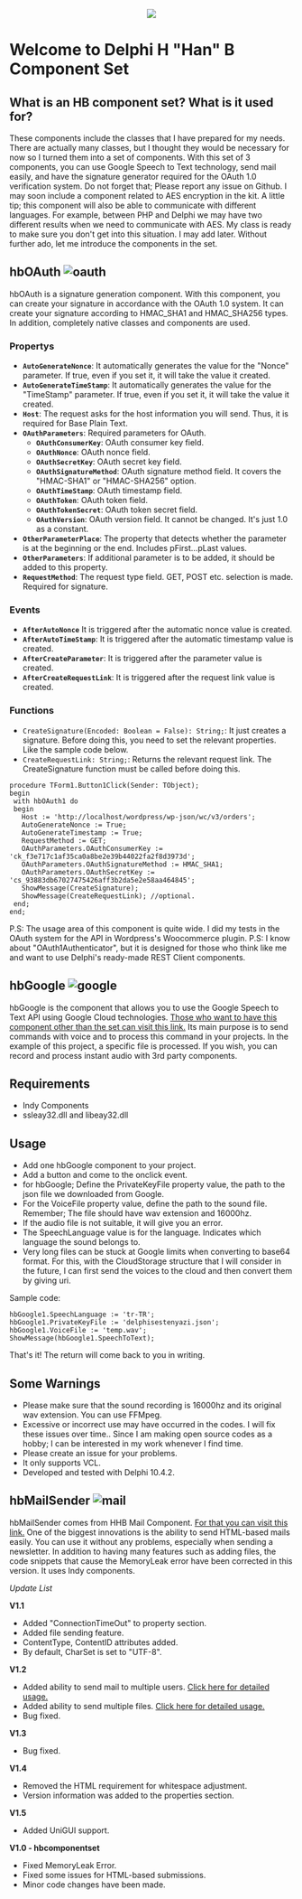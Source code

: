 <p align="center">
  <img src="https://user-images.githubusercontent.com/17130294/125825274-6a873d92-1806-4bee-88f9-5096aafc48c3.png">
</p>


# Welcome to Delphi H "Han" B Component Set
## What is an HB component set? What is it used for?
These components include the classes that I have prepared for my needs. There are actually many classes, but I thought they would be necessary for now so I turned them into a set of components. With this set of 3 components, you can use Google Speech to Text technology, send mail easily, and have the signature generator required for the OAuth 1.0 verification system. Do not forget that; Please report any issue on Github. I may soon include a component related to AES encryption in the kit. A little tip; this component will also be able to communicate with different languages. For example, between PHP and Delphi we may have two different results when we need to communicate with AES. My class is ready to make sure you don't get into this situation. I may add later. Without further ado, let me introduce the components in the set.

## hbOAuth ![oauth](https://user-images.githubusercontent.com/17130294/125825227-c7137288-9036-4423-b24c-33390e269896.png)

hbOAuth is a signature generation component. With this component, you can create your signature in accordance with the OAuth 1.0 system. It can create your signature according to HMAC_SHA1 and HMAC_SHA256 types. In addition, completely native classes and components are used. 

### Propertys
 -  **`AutoGenerateNonce`**: It automatically generates the value for the "Nonce" parameter. If true, even if you set it, it will take the value it created.
 -  **`AutoGenerateTimeStamp`**: It automatically generates the value for the "TimeStamp" parameter. If true, even if you set it, it will take the value it created.
 -  **`Host`**: The request asks for the host information you will send. Thus, it is required for Base Plain Text.
 -  **`OAuthParameters`**: Required parameters for OAuth.
    -  **`OAuthConsumerKey`**: OAuth consumer key field.
    -  **`OAuthNonce`**: OAuth nonce field.
    -  **`OAuthSecretKey`**: OAuth secret key field.
    -  **`OAuthSignatureMethod`**: OAuth signature method field. It covers the "HMAC-SHA1" or "HMAC-SHA256" option.
    -  **`OAuthTimeStamp`**: OAuth timestamp field.
    -  **`OAuthToken`**: OAuth token field.
    -  **`OAuthTokenSecret`**: OAuth token secret field.
    -  **`OAuthVersion`**: OAuth version field. It cannot be changed. It's just 1.0 as a constant.
 -  **`OtherParameterPlace`**: The property that detects whether the parameter is at the beginning or the end. Includes pFirst...pLast values.
 -  **`OtherParameters`**: If additional parameter is to be added, it should be added to this property.
 -  **`RequestMethod`**: The request type field. GET, POST etc. selection is made. Required for signature.

### Events
 - **`AfterAutoNonce`** It is triggered after the automatic nonce value is created.
 - **`AfterAutoTimeStamp`**: It is triggered after the automatic timestamp value is created.
 - **`AfterCreateParameter`**: It is triggered after the parameter value is created.
 - **`AfterCreateRequestLink`**: It is triggered after the request link value is created. 

### Functions
 - `CreateSignature(Encoded: Boolean = False): String;`: It just creates a signature. Before doing this, you need to set the relevant properties. Like the sample code below.
 - `CreateRequestLink: String;`: Returns the relevant request link. The CreateSignature function must be called before doing this.

```
procedure TForm1.Button1Click(Sender: TObject);
begin
 with hbOAuth1 do
 begin
   Host := 'http://localhost/wordpress/wp-json/wc/v3/orders';
   AutoGenerateNonce := True;
   AutoGenerateTimestamp := True;
   RequestMethod := GET;
   OAuthParameters.OAuthConsumerKey := 'ck_f3e717c1af35ca0a8be2e39b44022fa2f8d3973d';
   OAuthParameters.OAuthSignatureMethod := HMAC_SHA1;
   OAuthParameters.OAuthSecretKey := 'cs_93883db67027475426aff3b2da5e2e58aa464845';
   ShowMessage(CreateSignature);
   ShowMessage(CreateRequestLink); //optional.
 end;
end;
```
P.S: The usage area of ​​this component is quite wide. I did my tests in the OAuth system for the API in Wordpress's Woocommerce plugin.
P.S: I know about "OAuth1Authenticator", but it is designed for those who think like me and want to use Delphi's ready-made REST Client components.

## hbGoogle ![google](https://user-images.githubusercontent.com/17130294/125825176-68acceb8-c38d-4c7b-9d15-69a7896c3898.png)
hbGoogle is the component that allows you to use the Google Speech to Text API using Google Cloud technologies. [Those who want to have this component other than the set can visit this link.](https://github.com/halilhanbadem/delphi-google-speech-to-text)  Its main purpose is to send commands with voice and to process this command in your projects. In the example of this project, a specific file is processed. If you wish, you can record and process instant audio with 3rd party components.

## Requirements
 * Indy Components
 * ssleay32.dll and libeay32.dll

## Usage
 * Add one hbGoogle component to your project.
 * Add a button and come to the onclick event.
 * for hbGoogle; Define the PrivateKeyFile property value, the path to the json file we downloaded from Google.
 * For the VoiceFile property value, define the path to the sound file. Remember; The file should have wav extension and 16000hz.
 * If the audio file is not suitable, it will give you an error.
 * The SpeechLanguage value is for the language. Indicates which language the sound belongs to.
 * Very long files can be stuck at Google limits when converting to base64 format. For this, with the CloudStorage structure that I will consider in the future, I can first send the voices to the cloud and then convert them by giving uri.

Sample code:

```
hbGoogle1.SpeechLanguage := 'tr-TR';
hbGoogle1.PrivateKeyFile := 'delphisestenyazi.json';
hbGoogle1.VoiceFile := 'temp.wav';
ShowMessage(hbGoogle1.SpeechToText); 
```

That's it! The return will come back to you in writing.

## Some Warnings

 * Please make sure that the sound recording is 16000hz and its original wav extension. You can use FFMpeg.
 * Excessive or incorrect use may have occurred in the codes. I will fix these issues over time.. Since I am making open source codes as a hobby; I can be interested in my work whenever I find time.
 * Please create an issue for your problems.
 * It only supports VCL.
 * Developed and tested with Delphi 10.4.2.

## hbMailSender ![mail](https://user-images.githubusercontent.com/17130294/125825452-983cdc44-ad8f-487f-87d6-1a3e679d19b7.png)
hbMailSender comes from HHB Mail Component. [For that you can visit this link.](https://github.com/halilhanbadem/HHBMailComponent_Source) One of the biggest innovations is the ability to send HTML-based mails easily. You can use it without any problems, especially when sending a newsletter. In addition to having many features such as adding files, the code snippets that cause the MemoryLeak error have been corrected in this version. It uses Indy components.

_Update List_

**V1.1**

* Added "ConnectionTimeOut" to property section.
* Added file sending feature.
* ContentType, ContentID attributes added.
* By default, CharSet is set to "UTF-8".


**V1.2**

* Added ability to send mail to multiple users. [Click here for detailed usage.](https://github.com/halilhanbadem/HHBMailComponent_Source/issues/1)
* Added ability to send multiple files. [Click here for detailed usage.](https://github.com/halilhanbadem/HHBMailComponent_Source/issues/2)
* Bug fixed.

**V1.3**

* Bug fixed.

**V1.4**

* Removed the HTML requirement for whitespace adjustment.
* Version information was added to the properties section.

**V1.5**

* Added UniGUI support.

**V1.0 - hbcomponentset**

* Fixed MemoryLeak Error.
* Fixed some issues for HTML-based submissions.
* Minor code changes have been made.

